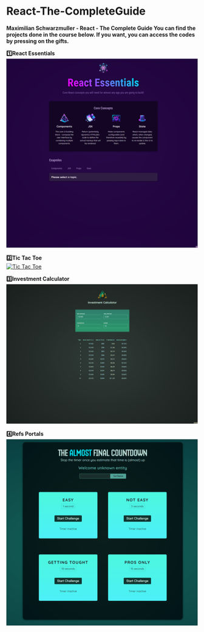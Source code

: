 # React-The-CompleteGuide

**Maximilian Schwarzmuller - React - The Complete Guide You can find the projects done in the course below. If you want, you can access the codes by pressing on the gifts.**

**:one:React Essentials**  
[![React Essentials](./react-essentials/src/assets/react-essentials.gif "You can go to the relevant section of the project by clicking on the photo.")](https://github.com/KeskenRidvan/React-The-CompleteGuide/tree/main/react-essentials)

**:two:Tic Tac Toe**  
[![Tic Tac Toe](./tic-tac-toe/src/assets/tic-tac-toe.gif "You can go to the relevant section of the project by clicking on the photo.")](https://github.com/KeskenRidvan/React-The-CompleteGuide/tree/main/tic-tac-toe)

**:three:Investment Calculator**  
[![Investment Calculator](./investment-calculator/src/assets/investment-calculator.gif "You can go to the relevant section of the project by clicking on the photo.")](https://github.com/KeskenRidvan/React-The-CompleteGuide/tree/main/investment-calculator)

**:four:Refs Portals**  
[![Refs Portals](./refs-portals/src/assets/refs-portals.gif "You can go to the relevant section of the project by clicking on the photo.")](https://github.com/KeskenRidvan/React-The-CompleteGuide/tree/main/refs-portal)
